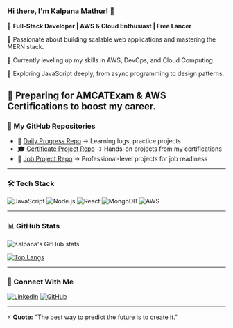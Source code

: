 ### Hi there, I'm Kalpana Mathur! 👋

🚀 **Full-Stack Developer | AWS & Cloud Enthusiast | Free Lancer**

🔹 Passionate about building scalable web applications and mastering the MERN stack.

🔹 Currently leveling up my skills in AWS, DevOps, and Cloud Computing.

🔹 Exploring JavaScript deeply, from async programming to design patterns.

🔹 Preparing for **AMCATExam** & **AWS Certifications** to boost my career.
---

### 📂 My GitHub Repositories
- 📌 [Daily Progress Repo](https://github.com/your-username/daily-progress) → Learning logs, practice projects
- 🎓 [Certificate Project Repo](https://github.com/your-username/certifications) → Hands-on projects from my certifications
- 💼 [Job Project Repo](https://github.com/your-username/job-projects) → Professional-level projects for job readiness

---

### 🛠️ Tech Stack
![JavaScript](https://img.shields.io/badge/JavaScript-F7DF1E?style=for-the-badge&logo=javascript&logoColor=black)
![Node.js](https://img.shields.io/badge/Node.js-339933?style=for-the-badge&logo=nodedotjs&logoColor=white)
![React](https://img.shields.io/badge/React-20232A?style=for-the-badge&logo=react&logoColor=61DAFB)
![MongoDB](https://img.shields.io/badge/MongoDB-47A248?style=for-the-badge&logo=mongodb&logoColor=white)
![AWS](https://img.shields.io/badge/AWS-FF9900?style=for-the-badge&logo=amazonaws&logoColor=white)

---

### 📊 GitHub Stats
![Kalpana's GitHub stats](https://github-readme-stats.vercel.app/api?username=Kalpana-959920&show_icons=true&theme=tokyonight)

[![Top Langs](https://github-readme-stats.vercel.app/api/top-langs/?username=your-username&layout=compact&theme=tokyonight)](https://github.com/Kalpana-959920)

---

### 🔗 Connect With Me
[![LinkedIn](https://img.shields.io/badge/LinkedIn-0A66C2?style=for-the-badge&logo=linkedin&logoColor=white)](https://www.linkedin.com/in/your-profile)
[![GitHub](https://img.shields.io/badge/GitHub-181717?style=for-the-badge&logo=github&logoColor=white)](https://github.com/Kalpana-959920)

---

⚡ **Quote:** "The best way to predict the future is to create it."
